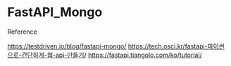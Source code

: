 # FastAPI_Mongo

Reference

https://testdriven.io/blog/fastapi-mongo/
https://tech.osci.kr/fastapi-파이썬으로-간단하게-웹-api-만들기/
https://fastapi.tiangolo.com/ko/tutorial/
